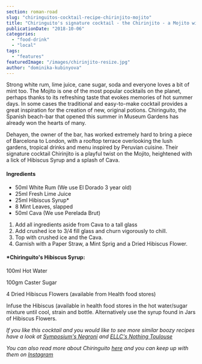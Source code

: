 ```yaml
---
section: roman-road
slug: "chiringuitos-cocktail-recipe-chirinjito-mojito"
title: "Chiringuito's signature cocktail - the Chirinjito - a Mojito with a twist"
publicationDate: "2018-10-06"
categories: 
  - "food-drink"
  - "local"
tags: 
  - "features"
featuredImage: "/images/chirinjito-resize.jpg"
author: "dominika-kubinyova"
---
```


Strong white rum, lime juice, cane sugar, soda and everyone loves a bit of mint too. The Mojito is one of the most popular cocktails on the planet, perhaps thanks to its refreshing taste that evokes memories of hot summer days. In some cases the traditional and easy-to-make cocktail provides a great inspiration for the creation of new, original potions. Chiringuito, the Spanish beach-bar that opened this summer in Museum Gardens has already won the hearts of many.

Dehayen, the owner of the bar, has worked extremely hard to bring a piece of Barcelona to London, with a rooftop terrace overlooking the lush gardens, tropical drinks and menu inspired by Peruvian cuisine. Their signature cocktail Chirinjito is a playful twist on the Mojito, heightened with a lick of Hibiscus Syrup and a splash of Cava.

#### Ingredients

- 50ml White Rum (We use El Dorado 3 year old)
- 25ml Fresh Lime Juice
- 25ml Hibiscus Syrup\*
- 8 Mint Leaves, slapped
- 50ml Cava (We use Perelada Brut)

1. Add all ingredients aside from Cava to a tall glass
2. Add crushed ice to 3/4 fill glass and churn vigorously to chill.
3. Top with crushed ice and the Cava.
4. Garnish with a Paper Straw, a Mint Sprig and a Dried Hibiscus Flower.

#### \*Chiringuito's Hibiscus Syrup:

100ml Hot Water

100gm Caster Sugar

4 Dried Hibiscus Flowers (available from Health food stores)

Infuse the Hibiscus (available in health food stores in the hot water/sugar mixture until cool, strain and bottle. Alternatively use the syrup found in Jars of Hibiscus Flowers.

_If you like this cocktail and you would like to see more similar boozy recipes have a look at [Symposium's Negroni](https://romanroadlondon.com/symposium-negroni-cocktail-recipe/) and [ELLC's Nothing Toulouse](https://romanroadlondon.com/nothing-toulouse-cocktail-recipe-east-london-liquor-company/)_

_You can also read more about Chiringuito [here](https://romanroadlondon.com/chiringuito-cafe-opens-museum-gardens/) and you can keep up with them on [Instagram](https://www.instagram.com/chiringuito_ldn/)_


